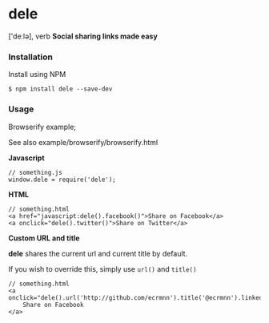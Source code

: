 # dele
['deːlə], verb
**Social sharing links made easy**

### Installation
Install using NPM

    $ npm install dele --save-dev

### Usage

Browserify example;

See also example/browserify/browserify.html

**Javascript**

    // something.js
    window.dele = require('dele');

**HTML**

    // something.html
    <a href="javascript:dele().facebook()">Share on Facebook</a>
    <a onclick="dele().twitter()">Share on Twitter</a>

**Custom URL and title**

**dele** shares the current url and current title by default.

If you wish to override this, simply use ``url()`` and ``title()``

    // something.html
    <a onclick="dele().url('http://github.com/ecrmnn').title('@ecrmnn').linkedIn()">
        Share on Facebook
    </a>
    
